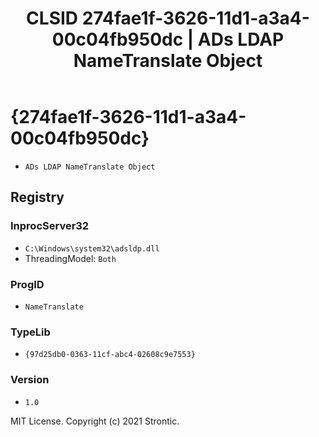 ﻿---
title: "CLSID 274fae1f-3626-11d1-a3a4-00c04fb950dc | ADs LDAP NameTranslate Object"
excerpt: What is COM-Object CLSID 274fae1f-3626-11d1-a3a4-00c04fb950dc?
---

# {274fae1f-3626-11d1-a3a4-00c04fb950dc}

* `ADs LDAP NameTranslate Object`

## Registry


### InprocServer32

* `C:\Windows\system32\adsldp.dll`
* ThreadingModel: `Both`

### ProgID

* `NameTranslate`

### TypeLib

* `{97d25db0-0363-11cf-abc4-02608c9e7553}`

### Version

* `1.0`

MIT License. Copyright (c) 2021 Strontic.



